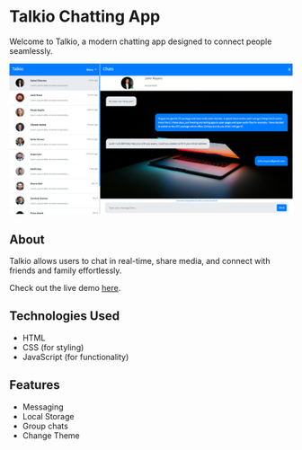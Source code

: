 # Talkio Chatting App

Welcome to Talkio, a modern chatting app designed to connect people seamlessly.

![Talkio Cover Image](./talkio.png)

## About

Talkio allows users to chat in real-time, share media, and connect with friends and family effortlessly.

Check out the live demo [here](https://chat-app-js-namira.vercel.app/).

## Technologies Used

- HTML
- CSS (for styling)
- JavaScript (for functionality)

## Features

- Messaging
- Local Storage
- Group chats
- Change Theme

